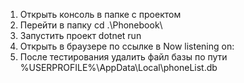1. Открыть консоль в папке с проектом
2. Перейти в папку cd .\Phonebook\
3. Запустить проект dotnet run
4. Открыть в браузере по ссылке в Now listening on:
5. После тестирования удалить файл базы по пути %USERPROFILE%\AppData\Local\phoneList.db
